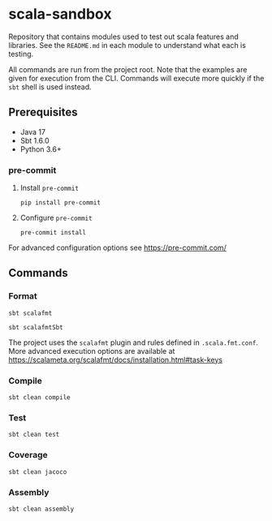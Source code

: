 # scala-sandbox

Repository that contains modules used to test out scala features and libraries.  See the `README.md` in each module to 
understand what each is testing.

All commands are run from the project root.  Note that the examples are given for execution from the CLI.  Commands will 
execute more quickly if the `sbt` shell is used instead.

## Prerequisites

* Java 17
* Sbt 1.6.0
* Python 3.6+



### pre-commit

1.  Install `pre-commit`
    ```shell
    pip install pre-commit
    ```
    
2.  Configure `pre-commit`
    ```shell
    pre-commit install
    ```

For advanced configuration options see https://pre-commit.com/

## Commands

### Format

```shell
sbt scalafmt
```

```shell
sbt scalafmtSbt
```
The project uses the `scalafmt` plugin and rules defined in `.scala.fmt.conf`.  More advanced execution options are 
available at https://scalameta.org/scalafmt/docs/installation.html#task-keys

### Compile

```shell
sbt clean compile
```

### Test

```shell
sbt clean test
```

### Coverage

```shell
sbt clean jacoco
```

### Assembly

```shell
sbt clean assembly
```
